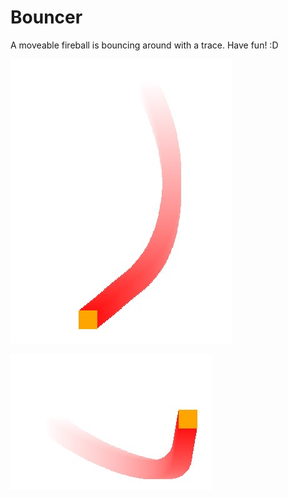 # Bouncer
 A moveable fireball is bouncing around with a trace. Have fun! :D

![](https://github.com/TimoBlum/Bouncer/blob/main/bouncer%203.jpg "")

![](https://github.com/TimoBlum/Bouncer/blob/main/bouncer%202.jpg "")
